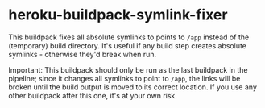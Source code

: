 # heroku-buildpack-symlink-fixer

This buildpack fixes all absolute symlinks to points to `/app` instead of the (temporary) build directory.
It's useful if any build step creates absolute symlinks - otherwise they'd break when run.

Important: This buildpack should only be run as the last buildpack in the pipeline; since it
changes all symlinks to point to `/app`, the links will be broken until the build output is moved
to its correct location. If you use any other buildpack after this one, it's at your own risk.
